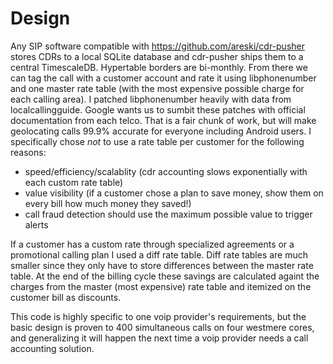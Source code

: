 # Design

Any SIP software compatible with https://github.com/areski/cdr-pusher stores CDRs to a local SQLite database and cdr-pusher ships them to a central TimescaleDB. Hypertable borders are bi-monthly. From there we can tag the call with a customer account and rate it using libphonenumber and one master rate table (with the most expensive possible charge for each calling area). I patched libphonenumber heavily with data from localcallingguide. Google wants us to sumbit these patches with official documentation from each telco. That is a fair chunk of work, but will make geolocating calls 99.9% accurate for everyone including Android users. I specifically chose *not* to use a rate table per customer for the following reasons:

- speed/efficiency/scalablity (cdr accounting slows exponentially with each custom rate table)
- value visibility (if a customer chose a plan to save money, show them on every bill how much money they saved!)
- call fraud detection should use the maximum possible value to trigger alerts

If a customer has a custom rate through specialized agreements or a promotional calling plan I used a diff rate table. Diff rate tables are much smaller since they only have to store differences between the master rate table. At the end of the billing cycle these savings are calculated againt the charges from the master (most expensive) rate table and itemized on the customer bill as discounts. 

This code is highly specific to one voip provider's requirements, but the basic design is proven to 400 simultaneous calls on four westmere cores, and generalizing it will happen the next time a voip provider needs a call accounting solution.
